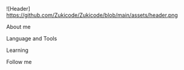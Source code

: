 ![Header]
https://github.com/Zukicode/Zukicode/blob/main/assets/header.png

About me

Language and Tools

Learning

Follow me

